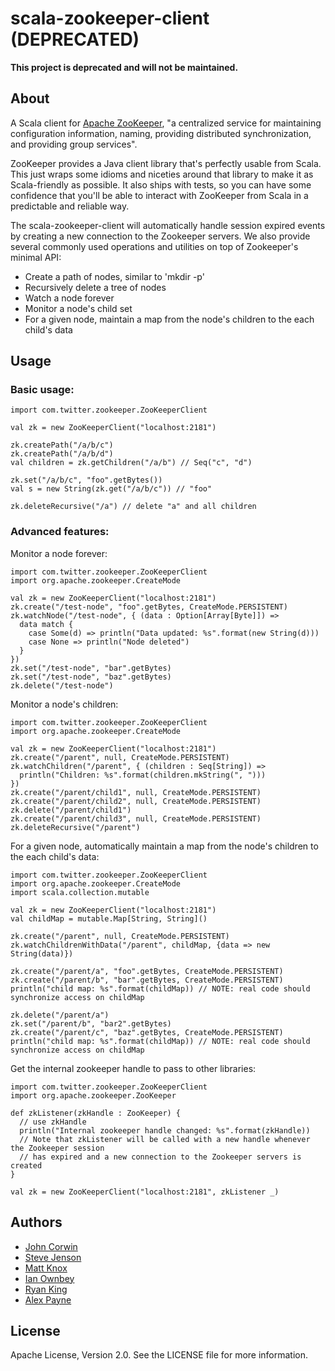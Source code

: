 # scala-zookeeper-client (DEPRECATED)

**This project is deprecated and will not be maintained.**

## About

A Scala client for [Apache ZooKeeper](http://hadoop.apache.org/zookeeper/), "a centralized service for maintaining configuration information, naming, providing distributed synchronization, and providing group services".

ZooKeeper provides a Java client library that's perfectly usable from Scala. This just wraps some idioms and niceties around that library to make it as Scala-friendly as possible. It also ships with tests, so you can have some confidence that you'll be able to interact with ZooKeeper from Scala in a predictable and reliable way.

The scala-zookeeper-client will automatically handle session expired events by creating a new connection to the Zookeeper servers. We also provide several commonly used operations and utilities on top of Zookeeper's minimal API:

* Create a path of nodes, similar to 'mkdir -p'
* Recursively delete a tree of nodes
* Watch a node forever
* Monitor a node's child set
* For a given node, maintain a map from the node's children to the each child's data

## Usage

### Basic usage:

    import com.twitter.zookeeper.ZooKeeperClient

    val zk = new ZooKeeperClient("localhost:2181")

    zk.createPath("/a/b/c")
    zk.createPath("/a/b/d")
    val children = zk.getChildren("/a/b") // Seq("c", "d")

    zk.set("/a/b/c", "foo".getBytes())
    val s = new String(zk.get("/a/b/c")) // "foo"

    zk.deleteRecursive("/a") // delete "a" and all children

### Advanced features:

Monitor a node forever:

    import com.twitter.zookeeper.ZooKeeperClient
    import org.apache.zookeeper.CreateMode

    val zk = new ZooKeeperClient("localhost:2181")
    zk.create("/test-node", "foo".getBytes, CreateMode.PERSISTENT)
    zk.watchNode("/test-node", { (data : Option[Array[Byte]]) =>
      data match {
        case Some(d) => println("Data updated: %s".format(new String(d)))
        case None => println("Node deleted")
      }
    })
    zk.set("/test-node", "bar".getBytes)
    zk.set("/test-node", "baz".getBytes)
    zk.delete("/test-node")

Monitor a node's children:

    import com.twitter.zookeeper.ZooKeeperClient
    import org.apache.zookeeper.CreateMode

    val zk = new ZooKeeperClient("localhost:2181")
    zk.create("/parent", null, CreateMode.PERSISTENT)
    zk.watchChildren("/parent", { (children : Seq[String]) =>
      println("Children: %s".format(children.mkString(", ")))
    })
    zk.create("/parent/child1", null, CreateMode.PERSISTENT)
    zk.create("/parent/child2", null, CreateMode.PERSISTENT)
    zk.delete("/parent/child1")
    zk.create("/parent/child3", null, CreateMode.PERSISTENT)
    zk.deleteRecursive("/parent")

For a given node, automatically maintain a map from the node's children to the each child's data:

    import com.twitter.zookeeper.ZooKeeperClient
    import org.apache.zookeeper.CreateMode
    import scala.collection.mutable

    val zk = new ZooKeeperClient("localhost:2181")
    val childMap = mutable.Map[String, String]()

    zk.create("/parent", null, CreateMode.PERSISTENT)
    zk.watchChildrenWithData("/parent", childMap, {data => new String(data)})

    zk.create("/parent/a", "foo".getBytes, CreateMode.PERSISTENT)
    zk.create("/parent/b", "bar".getBytes, CreateMode.PERSISTENT)
    println("child map: %s".format(childMap)) // NOTE: real code should synchronize access on childMap

    zk.delete("/parent/a")
    zk.set("/parent/b", "bar2".getBytes)
    zk.create("/parent/c", "baz".getBytes, CreateMode.PERSISTENT)
    println("child map: %s".format(childMap)) // NOTE: real code should synchronize access on childMap

Get the internal zookeeper handle to pass to other libraries:

    import com.twitter.zookeeper.ZooKeeperClient
    import org.apache.zookeeper.ZooKeeper

    def zkListener(zkHandle : ZooKeeper) {
      // use zkHandle
      println("Internal zookeeper handle changed: %s".format(zkHandle))
      // Note that zkListener will be called with a new handle whenever the Zookeeper session
      // has expired and a new connection to the Zookeeper servers is created
    }

    val zk = new ZooKeeperClient("localhost:2181", zkListener _)

## Authors

* [John Corwin](http://github.com/jcorwin)
* [Steve Jenson](http://github.com/stevej)
* [Matt Knox](http://github.com/mattknox)
* [Ian Ownbey](http://github.com/imownbey)
* [Ryan King](http://github.com/ryanking)
* [Alex Payne](http://github.com/al3x)

## License

Apache License, Version 2.0. See the LICENSE file for more information.
